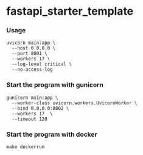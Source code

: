 # fastapi_starter_template

### Usage

```shell
uvicorn main:app \
  --host 0.0.0.0 \
  --port 8001 \
  --workers 17 \
  --log-level critical \
  --no-access-log
```

### Start the program with gunicorn

```shell
gunicorn main:app \
  --worker-class uvicorn.workers.UvicornWorker \
  --bind 0.0.0.0:8002 \
  --workers 17  \
  --timeout 120 
```

### Start the program with docker

```shell
make dockerrun
```